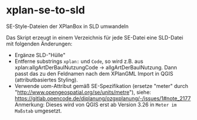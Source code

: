 # xplan-se-to-sld
SE-Style-Dateien der XPlanBox in SLD umwandeln

Das Skript erzeugt in einem Verzeichnis für jede SE-Datei eine SLD-Datei mit folgenden Änderungen:

- Ergänze SLD-"Hülle"
- Entferne substrings `xplan:` und `Code`, so wird z.B. aus xplan:allgArtDerBaulNutzungCode -> allgArtDerBaulNutzung.
  Dann passt das zu den Feldnamen nach dem XPlanGML Import in QGIS (attributbasiertes Styling).
- Verwende uom-Attribut gemäß SE-Spezifikation (ersetze "meter" durch "http://www.opengeospatial.org/se/units/metre"), siehe: https://gitlab.opencode.de/diplanung/ozgxplanung/-/issues/1#note_2177<br>Anmerkung: Dieses wird von QGIS erst ab Version 3.26 in `Meter im Maßstab` umgesetzt.